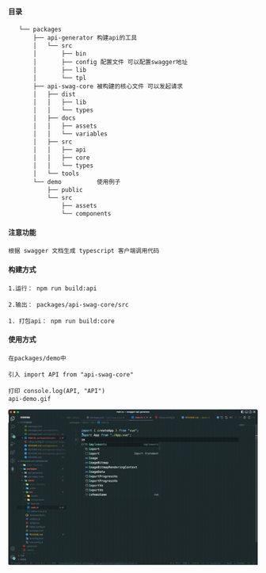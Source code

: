 #### 目录
 ```
    └── packages
        ├── api-generator 构建api的工具
        │   └── src
        │       ├── bin
        │       ├── config 配置文件 可以配置swagger地址
        │       ├── lib
        │       └── tpl
        ├── api-swag-core 被构建的核心文件 可以发起请求
        │   ├── dist
        │   │   ├── lib
        │   │   └── types
        │   ├── docs
        │   │   ├── assets
        │   │   └── variables
        │   ├── src
        │   │   ├── api
        │   │   ├── core
        │   │   └── types
        │   └── tools
        └── demo          使用例子
            ├── public
            └── src
                ├── assets
                └── components
 ```
#### 注意功能
    根据 swagger 文档生成 typescript 客户端调用代码
#### 构建方式
    1.运行： npm run build:api

    2.输出： packages/api-swag-core/src

    1. 打包api： npm run build:core
#### 使用方式
    在packages/demo中

    引入 import API from "api-swag-core"

    打印 console.log(API, "API")
    api-demo.gif

 ![例子](https://raw.githubusercontent.com/stogefei/swagger-api-generator/master/api-demo.gif)
